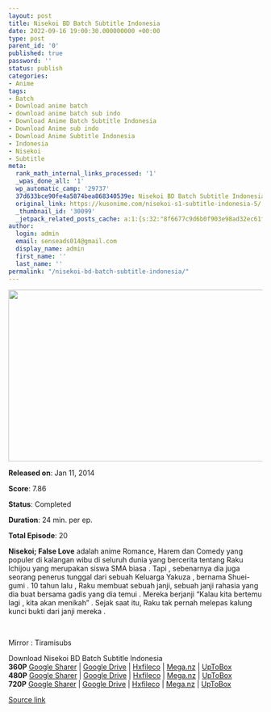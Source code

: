 ```yaml
---
layout: post
title: Nisekoi BD Batch Subtitle Indonesia
date: 2022-09-16 19:00:30.000000000 +00:00
type: post
parent_id: '0'
published: true
password: ''
status: publish
categories:
- Anime
tags:
- Batch
- Download anime batch
- download anime batch sub indo
- Download Anime Batch Subtitle Indonesia
- Download Anime sub indo
- Download Anime Subtitle Indonesia
- Indonesia
- Nisekoi
- Subtitle
meta:
  rank_math_internal_links_processed: '1'
  _wpas_done_all: '1'
  wp_automatic_camp: '29737'
  37d633bce90fe4a5874bea868340539e: Nisekoi BD Batch Subtitle Indonesia
  original_link: https://kusonime.com/nisekoi-s1-subtitle-indonesia-5/
  _thumbnail_id: '30099'
  _jetpack_related_posts_cache: a:1:{s:32:"8f6677c9d6b0f903e98ad32ec61f8deb";a:2:{s:7:"expires";i:1663398124;s:7:"payload";a:3:{i:0;a:1:{s:2:"id";i:30055;}i:1;a:1:{s:2:"id";i:29879;}i:2;a:1:{s:2:"id";i:30079;}}}}
author:
  login: admin
  email: senseads014@gmail.com
  display_name: admin
  first_name: ''
  last_name: ''
permalink: "/nisekoi-bd-batch-subtitle-indonesia/"
---
```

<p><img width="630" height="340" src="{{ site.baseurl }}/assets/2022/09/Nisekoi-630x340.jpg" class="attachment-thumb-large size-thumb-large wp-post-image" alt="" loading="lazy" title="Nisekoi BD Batch Subtitle Indonesia" srcset="https://kusonime.com/wp-content/uploads/2017/07/Nisekoi-630x340.jpg 630w, https://kusonime.com/wp-content/uploads/2017/07/Nisekoi-300x162.jpg 300w, https://kusonime.com/wp-content/uploads/2017/07/Nisekoi-768x415.jpg 768w, https://kusonime.com/wp-content/uploads/2017/07/Nisekoi.jpg 1024w, https://kusonime.com/wp-content/uploads/2017/07/Nisekoi-520x281.jpg 520w" sizes="(max-width: 630px) 100vw, 630px" />
<p><b>Released on</b>: Jan 11, 2014</p>
<p>
<p><b>Score</b>: 7.86</p>
<p>
<p><b>Status</b>: Completed</p>
<p>
<p><b>Duration</b>: 24 min. per ep.</p>
<p>
<p><b>Total Episode</b>: 20</p>
<p>
<p><strong>Nisekoi; False Love</strong> adalah anime Romance, Harem dan Comedy yang populer di kalangan wibu di seluruh dunia yang bercerita tentang Raku Ichijou yang merupakan siswa SMA biasa . Tapi , sebenarnya dia juga seorang penerus tunggal dari sebuah Keluarga Yakuza , bernama Shuei-gumi . 10 tahun lalu , Raku membuat sebuah janji, sebuah janji rahasia yang dia buat bersama gadis yang dia temui . Mereka berjanji “Kalau kita bertemu lagi , kita akan menikah” . Sejak saat itu, Raku tak pernah melepas kalung kunci bukti dari janji mereka .</p>
<p>
<p> </p>
<p>
<p>Mirror : Tiramisubs</p>
<p>
<div class="smokeddl">
<div class="smokettl">Download Nisekoi BD Batch Subtitle Indonesia</div>
<div class="smokeurl"><strong>360P</strong> <a href="https://acefile.co/f/60195758/kusonime-cinta-palsu-bedeh-360p-rar" target="_blank" rel="noopener">Google Sharer</a> | <a href="https://drive.google.com/uc?export=download&amp;id=10P5ns9YAzwhpPH3jKlil_Z-7fpnAsI1G" target="_blank" rel="noopener">Google Drive</a> | <a href="https://hxfile.co/aiqypcieggsk" target="_blank" rel="noopener">Hxfileco</a> | <a href="https://mega.nz/file/xb4WwYwa#MMTAop_aUHkSyETuQsfxpKxHOwfaYElHwiE82Dj8w70" target="_blank" rel="noopener">Mega.nz</a> | <a href="https://uptobox.com/405uox5cssua" target="_blank" rel="noopener">UpToBox</a></div>
<div class="smokeurl"><strong>480P</strong> <a href="https://acefile.co/f/60195760/kusonime-cinta-palsu-bedeh-480p-rar" target="_blank" rel="noopener">Google Sharer</a> | <a href="https://drive.google.com/uc?id=1jNPTZEUljcVHhhtQGCweweCSTs6_sRSb&amp;export=download" target="_blank" rel="noopener">Google Drive</a> | <a href="https://hxfile.co/q8ncfla2szc8" target="_blank" rel="noopener">Hxfileco</a> | <a href="https://mega.nz/file/xW5kAQgZ#2eB_WoOnHhtZh0Kf1wm-slM4mC_oby8Q84cSLmzqIXE" target="_blank" rel="noopener">Mega.nz</a> | <a href="https://uptobox.com/8eaesx7nrj0q" target="_blank" rel="noopener">UpToBox</a></div>
<div class="smokeurl"><strong>720P</strong> <a href="https://acefile.co/f/60195762/kusonime-cinta-palsu-bedeh-720p-rar" target="_blank" rel="noopener">Google Sharer</a> | <a href="https://drive.google.com/uc?id=1mMND4Dpee1FzUCCEgpwlZewW4smA04UB" target="_blank" rel="noopener">Google Drive</a> | <a href="https://hxfile.co/bt2m9mzhm92c" target="_blank" rel="noopener">Hxfileco</a> | <a href="https://mega.nz/file/JfgCkKgZ#kI4RPw9hPV2CsY_0y6CeqE9xAQsQFqSByn7EqYuu0GM" target="_blank" rel="noopener">Mega.nz</a> | <a href="https://uptobox.com/a5u5dk8m1qfw" target="_blank" rel="noopener">UpToBox</a></div>
</div>
<p><a href="https://kusonime.com/nisekoi-s1-subtitle-indonesia-5/">Source link </a></p>

